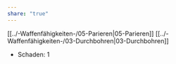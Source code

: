 ```yaml
---
share: "true"
---
```

[[../-Waffenfähigkeiten-/05-Parieren|05-Parieren]] [[../-Waffenfähigkeiten-/03-Durchbohren|03-Durchbohren]]  
  
- Schaden: 1